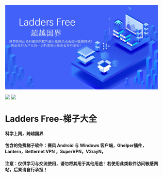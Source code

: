 <p align="center">
  <img src="https://raw.githubusercontent.com/JimHans/Ladders-Free/master/ladders.jpg">
  </p>
  <p align="left">
<img src="https://img.shields.io/badge/Version-143-red.svg?style=flat-square">
<img src="https://img.shields.io/badge/language-中文-green.svg?style=flat-square">
</p>

# Ladders Free-梯子大全
#### 科学上网，跨越国界
#### 包含的免费梯子软件：赛风 Android 与 Windows 客户端，Ghelper插件，Lantern，Betternet VPN ，SuperVPN，V2rayN，
#### 注意：仅供学习与交流使用，请勿将其用于其他用途！若使用此类软件访问敏感网站，后果请自行承担！

